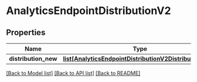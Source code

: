 # AnalyticsEndpointDistributionV2

## Properties
Name | Type | Description | Notes
------------ | ------------- | ------------- | -------------
**distribution_new** | [**list[AnalyticsEndpointDistributionV2DistributionNew]**](AnalyticsEndpointDistributionV2DistributionNew.md) |  | [optional] 

[[Back to Model list]](../README.md#documentation-for-models) [[Back to API list]](../README.md#documentation-for-api-endpoints) [[Back to README]](../README.md)


